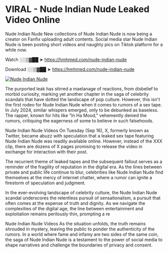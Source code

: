 # VIRAL - Nude Indian Nude Leaked Video Online

Nude Indian Nude New collections of Nude Indian Nude is now being a creator on Fanfix uploading adult contents. Social media star Nude Indian Nude is been posting short videos and naughty pics on Tiktok platform for a while now.

Watch ░░▒▓██ ➤ https://hmhmed.com/nude-indian-nude

Download ░░▒▓██ ➤ https://hmhmed.com/nude-indian-nude

[![Nude Indian Nude](https://i.imgur.com/dJHk4Zq.gif)](https://hmhmed.com/nude-indian-nude)

The purported leak has stirred a maelanage of reactions, from disbelief to morbid curiosity, marking yet another chapter in the saga of celebrity scandals that have dotted the landscape of pop culture. However, this isn't the first rodeo for Nude Indian Nude when it comes to rumors of a sex tape. In July 2024, similar whispers emerged, only to be debunked as baseless. The rapper, known for hits like "In Ha Mood," vehemently denied the rumors, critiquing the eagerness of some to believe in such falsehoods.

Nude Indian Nude Videos
On Tuesday (Sep 16), X, formerly known as Twitter, became abuzz with speculation that a leaked sex tape featuring Nude Indian Nude was readily available online. However, instead of the XXX clip, there are dozens of X pages promising to release the video in exchange for interaction with their post.

The recurrent theme of leaked tapes and the subsequent fallout serves as a reminder of the fragility of reputation in the digital era. As the lines between private and public life continue to blur, celebrities like Nude Indian Nude find themselves at the mercy of internet chatter, where a rumor can ignite a firestorm of speculation and judgment.

In the ever-evolving landscape of celebrity culture, the Nude Indian Nude scandal underscores the relentless pursuit of sensationalism, a pursuit that often comes at the expense of truth and dignity. As we navigate the complexities of the digital age, the line between entertainment and exploitation remains perilously thin, prompting a re

Nude Indian Nude Videos
As the situation unfolds, the truth remains shrouded in mystery, leaving the public to ponder the authenticity of the rumors. In a world where fame and infamy are two sides of the same coin, the saga of Nude Indian Nude is a testament to the power of social media to shape narratives and challenge the boundaries of privacy and consent.
